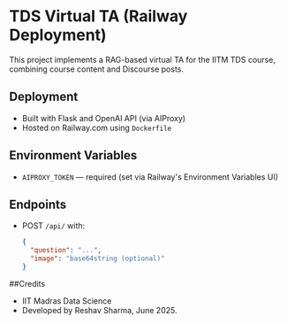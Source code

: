 # TDS Virtual TA (Railway Deployment)

This project implements a RAG-based virtual TA for the IITM TDS course, combining course content and Discourse posts.

## Deployment

- Built with Flask and OpenAI API (via AIProxy)
- Hosted on Railway.com using `Dockerfile`

## Environment Variables

- `AIPROXY_TOKEN` — required (set via Railway's Environment Variables UI)

## Endpoints

- POST `/api/` with:
  ```json
  {
    "question": "...",
    "image": "base64string (optional)"
  }


##Credits
- IIT Madras Data Science
- Developed by Reshav Sharma, June 2025.

